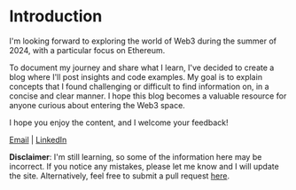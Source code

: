 # Introduction

I'm looking forward to exploring the world of Web3 during the summer of 2024, with a particular focus on Ethereum.

To document my journey and share what I learn, I've decided to create a blog where I'll post insights and code examples. My goal is to explain concepts that I found challenging or difficult to find information on, in a concise and clear manner. I hope this blog becomes a valuable resource for anyone curious about entering the Web3 space.

I hope you enjoy the content, and I welcome your feedback!

[Email](mailto:m.lettry1@gmail.com) | [LinkedIn](https://www.linkedin.com/in/martin-lettry/)

**Disclaimer**: I'm still learning, so some of the information here may be incorrect. If you notice any mistakes, please let me know and I will update the site. Alternatively, feel free to submit a pull request [here](https://github.com/TLGINO/web3_blog).
